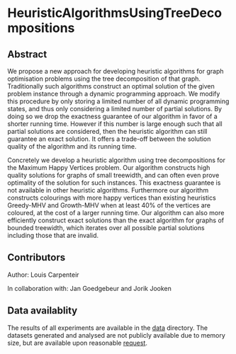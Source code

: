 # HeuristicAlgorithmsUsingTreeDecompositions

## Abstract 

We propose a new approach for developing heuristic algorithms for graph optimisation problems using the tree decomposition of that graph. Traditionally such algorithms construct an optimal solution of the given problem instance through a dynamic programming approach. We modify this procedure by only storing a limited number of all dynamic programming states, and thus only considering a limited number of partial solutions. By doing so we drop the exactness guarantee of our algorithm in favor of a shorter running time. However if this number is large enough such that all partial solutions are considered, then the heuristic algorithm can still guarantee an exact solution. It offers a trade-off between the solution quality of the algorithm and its running time. 
    
Concretely we develop a heuristic algorithm using tree decompositions for the Maximum Happy Vertices problem. Our algorithm constructs high quality solutions for graphs of small treewidth, and can often even prove optimality of the solution for such instances. This exactness guarantee is not available in other heuristic algorithms. Furthermore our algorithm constructs colourings with more happy vertices than existing heuristics Greedy-MHV and Growth-MHV when at least 40% of the vertices are coloured, at the cost of a larger running time. Our algorithm can also more efficiently construct exact solutions than the exact algorithm for graphs of bounded treewidth, which iterates over all possible partial solutions including those that are invalid. 

## Contributors

Author: Louis Carpenteir

In collaboration with: Jan Goedgebeur and Jorik Jooken

## Data availablity

The results of all experiments are available in the [data](data/) directory. The datasets generated and analysed are not publicly available due to memory size, but are available upon reasonable [request](mailto:louis.carpentier@kuleuven.be).
